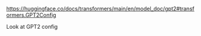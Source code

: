 https://huggingface.co/docs/transformers/main/en/model_doc/gpt2#transformers.GPT2Config

Look at GPT2 config